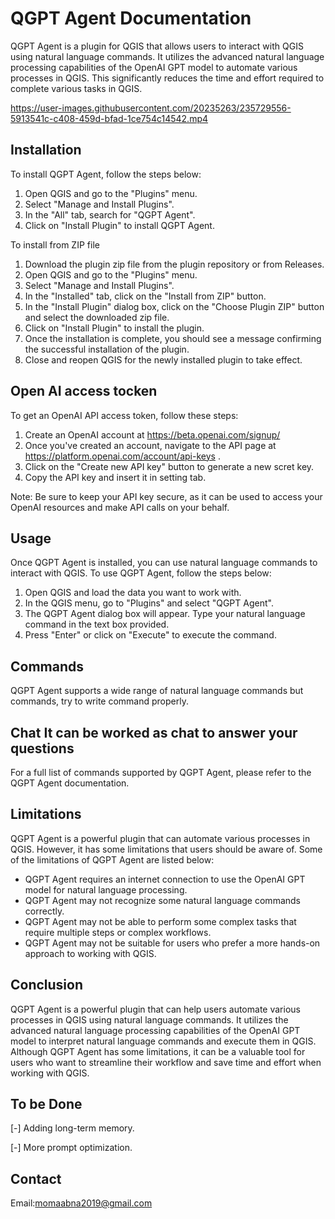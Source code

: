 # QGPT Agent Documentation

QGPT Agent is a plugin for QGIS that allows users to interact with QGIS using natural language commands. It utilizes the advanced natural language processing capabilities of the OpenAI GPT model to automate various processes in QGIS. This significantly reduces the time and effort required to complete various tasks in QGIS.

https://user-images.githubusercontent.com/20235263/235729556-5913541c-c408-459d-bfad-1ce754c14542.mp4

## Installation

To install QGPT Agent, follow the steps below:

1. Open QGIS and go to the "Plugins" menu.
2. Select "Manage and Install Plugins".
3. In the "All" tab, search for "QGPT Agent".
4. Click on "Install Plugin" to install QGPT Agent.

To install from ZIP file 

1. Download the plugin zip file from the plugin repository or from Releases.
2. Open QGIS and go to the "Plugins" menu.
3. Select "Manage and Install Plugins".
4. In the "Installed" tab, click on the "Install from ZIP" button.
5. In the "Install Plugin" dialog box, click on the "Choose Plugin ZIP" button and select the downloaded zip file.
6. Click on "Install Plugin" to install the plugin.
7. Once the installation is complete, you should see a message confirming the successful installation of the plugin.
8. Close and reopen QGIS for the newly installed plugin to take effect.

## Open AI access tocken 

To get an OpenAI API access token, follow these steps:

1. Create an OpenAI account at https://beta.openai.com/signup/
2. Once you've created an account, navigate to the API page at https://platform.openai.com/account/api-keys .
3. Click on the "Create new API key" button to generate a new scret key.
4. Copy the API key and insert it in setting tab.

Note: Be sure to keep your API key secure, as it can be used to access your OpenAI resources and make API calls on your behalf.


## Usage

Once QGPT Agent is installed, you can use natural language commands to interact with QGIS. To use QGPT Agent, follow the steps below:

1. Open QGIS and load the data you want to work with.
2. In the QGIS menu, go to "Plugins" and select "QGPT Agent".
3. The QGPT Agent dialog box will appear. Type your natural language command in the text box provided.
4. Press "Enter" or click on "Execute" to execute the command.

## Commands

QGPT Agent supports a wide range of natural language commands but commands, try to write command properly.

## Chat It can be worked as chat to answer your questions




For a full list of commands supported by QGPT Agent, please refer to the QGPT Agent documentation.

## Limitations

QGPT Agent is a powerful plugin that can automate various processes in QGIS. However, it has some limitations that users should be aware of. Some of the limitations of QGPT Agent are listed below:

- QGPT Agent requires an internet connection to use the OpenAI GPT model for natural language processing.
- QGPT Agent may not recognize some natural language commands correctly.
- QGPT Agent may not be able to perform some complex tasks that require multiple steps or complex workflows.
- QGPT Agent may not be suitable for users who prefer a more hands-on approach to working with QGIS.

## Conclusion

QGPT Agent is a powerful plugin that can help users automate various processes in QGIS using natural language commands. It utilizes the advanced natural language processing capabilities of the OpenAI GPT model to interpret natural language commands and execute them in QGIS. Although QGPT Agent has some limitations, it can be a valuable tool for users who want to streamline their workflow and save time and effort when working with QGIS.

## To be Done 
[-] Adding long-term memory.

[-] More prompt optimization.

## Contact 
Email:momaabna2019@gmail.com
